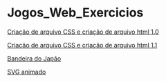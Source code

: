 # Jogos_Web_Exercicios

[Criação de arquivo CSS e criação de arquivo html 1.0](https://wallacepessoa.github.io/Jogos_Web_Exercicios/Jogosweb/Web.html)

[Criação de arquivo CSS e criação de arquivo html 1.1](https://wallacepessoa.github.io/Jogos_Web_Exercicios/Jogosweb/web2.html)

[Bandeira do Japão](https://wallacepessoa.github.io/Jogos_Web_Exercicios/Jogosweb/BandeiraJapao.html)

[SVG animado](https://wallacepessoa.github.io/Jogos_Web_Exercicios/Jogosweb/Web.html)
